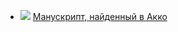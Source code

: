 * ![](/books/prose_contemporary/Пауло%20Коэльо/Манускрипт,%20найденный%20в%20Акко.jpg) [Манускрипт, найденный в Акко](/books/prose_contemporary/Пауло%20Коэльо/Манускрипт,%20найденный%20в%20Акко)